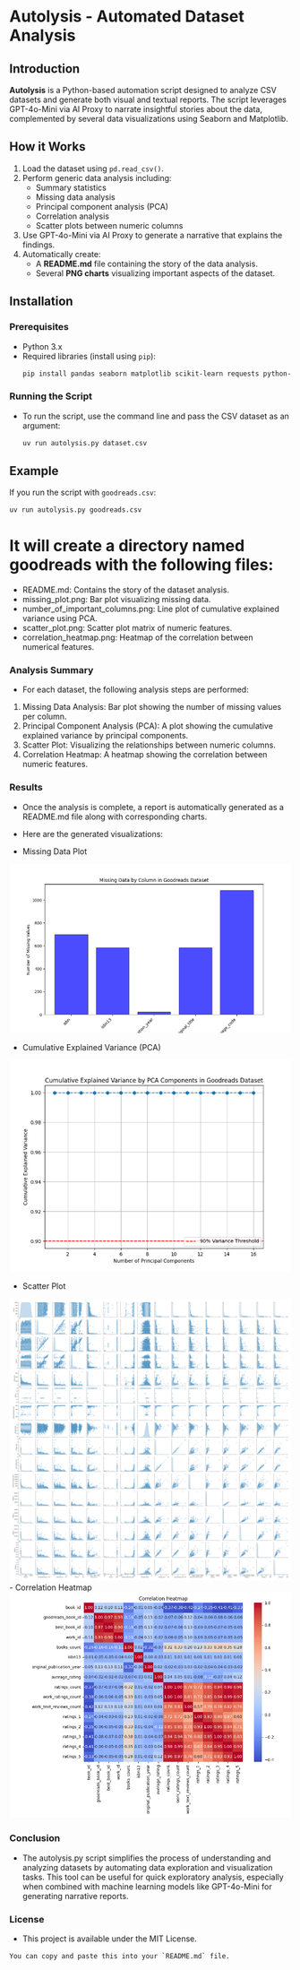 # Autolysis - Automated Dataset Analysis

## Introduction

**Autolysis** is a Python-based automation script designed to analyze CSV datasets and generate both visual and textual reports. The script leverages GPT-4o-Mini via AI Proxy to narrate insightful stories about the data, complemented by several data visualizations using Seaborn and Matplotlib.

## How it Works

1. Load the dataset using `pd.read_csv()`.
2. Perform generic data analysis including:
   - Summary statistics
   - Missing data analysis
   - Principal component analysis (PCA)
   - Correlation analysis
   - Scatter plots between numeric columns
3. Use GPT-4o-Mini via AI Proxy to generate a narrative that explains the findings.
4. Automatically create:
   - A **README.md** file containing the story of the data analysis.
   - Several **PNG charts** visualizing important aspects of the dataset.

## Installation

### Prerequisites

- Python 3.x
- Required libraries (install using `pip`):
  ```bash
  pip install pandas seaborn matplotlib scikit-learn requests python-dotenv
  ```
### Running the Script
- To run the script, use the command line and pass the CSV dataset as an argument:
  ```bash
  uv run autolysis.py dataset.csv
  ```
## Example

If you run the script with `goodreads.csv`:

```bash
uv run autolysis.py goodreads.csv
```
# It will create a directory named goodreads with the following files:

- README.md: Contains the story of the dataset analysis.
- missing_plot.png: Bar plot visualizing missing data.
- number_of_important_columns.png: Line plot of cumulative explained variance using PCA.
- scatter_plot.png: Scatter plot matrix of numeric features.
- correlation_heatmap.png: Heatmap of the correlation between numerical features.
### Analysis Summary
- For each dataset, the following analysis steps are performed:

1. Missing Data Analysis: Bar plot showing the number of missing values per column.
2. Principal Component Analysis (PCA): A plot showing the cumulative explained variance by principal components.
3. Scatter Plot: Visualizing the relationships between numeric columns.
4. Correlation Heatmap: A heatmap showing the correlation between numeric features.
### Results
- Once the analysis is complete, a report is automatically generated as a README.md file along with corresponding charts.

- Here are the generated visualizations:

- Missing Data Plot
<img src="goodreads/missing_plot.png"/>

- Cumulative Explained Variance (PCA)
<img src="goodreads/number_of_important_columns.png"/>

- Scatter Plot
<img src="goodreads/scatter_plot.png"/>
- Correlation Heatmap
<img src="goodreads/correlation_heatmap.png"/>

### Conclusion
- The autolysis.py script simplifies the process of understanding and analyzing datasets by automating data exploration and visualization tasks. This tool can be useful for quick exploratory analysis, especially when combined with machine learning models like GPT-4o-Mini for generating narrative reports.

### License
- This project is available under the MIT License.
```bash
You can copy and paste this into your `README.md` file.
```
